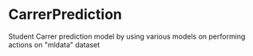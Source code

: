 # CarrerPrediction
Student Carrer prediction model by using various models on performing actions on "mldata" dataset  
